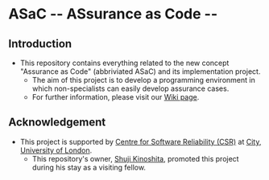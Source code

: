 # ASaC -- ASsurance as Code --

## Introduction

- This repository contains everything related to the new concept "Assurance as Code" (abbriviated ASaC) and its implementation project.
  - The aim of this project is to develop a programming environment in which non-specialists can easily develop assurance cases.
  - For further information, please visit our [Wiki page](https://github.com/kino3/ASaC/wiki).

## Acknowledgement

- This project is supported by [Centre for Software Reliability (CSR)](https://researchcentres.city.ac.uk/software-reliability) at [City, University of London](https://www.city.ac.uk/).
  - This repository's owner, [Shuji Kinoshita](kinoshita-shuji@aiit.ac.jp), promoted this project during his stay as a visiting fellow.